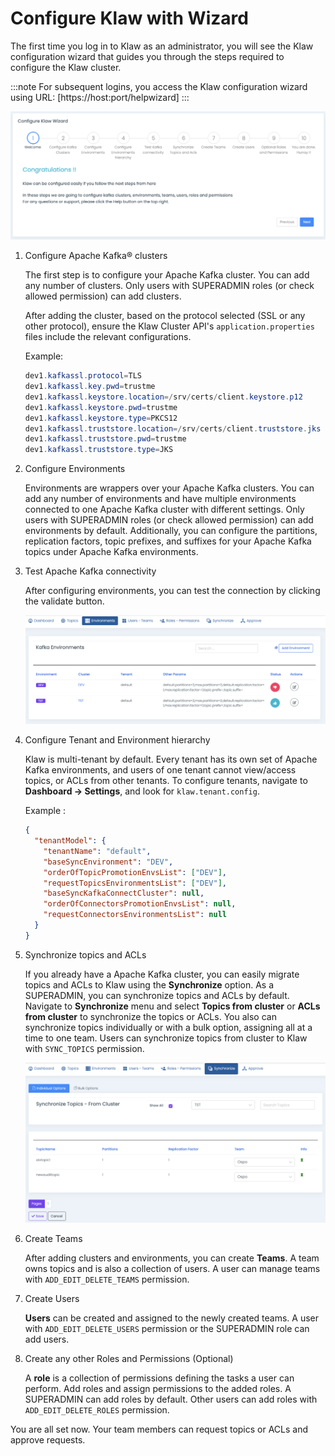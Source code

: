 # Configure Klaw with Wizard

The first time you log in to Klaw as an administrator, you will see the
Klaw configuration wizard that guides you through the steps required to
configure the Klaw cluster.

:::note
For subsequent logins, you access the Klaw configuration wizard using
URL: [https://host:port/helpwizard]
:::

![image](../../../static/images/general/KlawWizard.png)

1. Configure Apache Kafka® clusters

   The first step is to configure your Apache Kafka cluster. You can add any
   number of clusters. Only users with SUPERADMIN roles (or check allowed
   permission) can add clusters.

   After adding the cluster, based on the protocol selected (SSL or any
   other protocol), ensure the Klaw Cluster API's `application.properties`
   files include the relevant configurations.

   Example:

   ```java
   dev1.kafkassl.protocol=TLS
   dev1.kafkassl.key.pwd=trustme
   dev1.kafkassl.keystore.location=/srv/certs/client.keystore.p12
   dev1.kafkassl.keystore.pwd=trustme
   dev1.kafkassl.keystore.type=PKCS12
   dev1.kafkassl.truststore.location=/srv/certs/client.truststore.jks
   dev1.kafkassl.truststore.pwd=trustme
   dev1.kafkassl.truststore.type=JKS
   ```

2. Configure Environments

   Environments are wrappers over your Apache Kafka clusters. You can add any
   number of environments and have multiple environments connected to one
   Apache Kafka cluster with different settings. Only users with SUPERADMIN roles
   (or check allowed permission) can add environments by default.
   Additionally, you can configure the partitions, replication factors,
   topic prefixes, and suffixes for your Apache Kafka topics under Apache Kafka
   environments.

3. Test Apache Kafka connectivity

   After configuring environments, you can test the connection by clicking
   the validate button.

   ![image](../../../static/images/general/EnvStatus.png)

4. Configure Tenant and Environment hierarchy

   Klaw is multi-tenant by default. Every tenant has its own set of Apache Kafka
   environments, and users of one tenant cannot view/access topics, or ACLs
   from other tenants. To configure tenants, navigate to **Dashboard -\>
   Settings**, and look for `klaw.tenant.config`.

   Example :

   ```json
   {
     "tenantModel": {
       "tenantName": "default",
       "baseSyncEnvironment": "DEV",
       "orderOfTopicPromotionEnvsList": ["DEV"],
       "requestTopicsEnvironmentsList": ["DEV"],
       "baseSyncKafkaConnectCluster": null,
       "orderOfConnectorsPromotionEnvsList": null,
       "requestConnectorsEnvironmentsList": null
     }
   }
   ```

5. Synchronize topics and ACLs

   If you already have a Apache Kafka cluster, you can easily migrate topics and
   ACLs to Klaw using the **Synchronize** option. As a SUPERADMIN, you can
   synchronize topics and ACLs by default. Navigate to **Synchronize** menu
   and select **Topics from cluster** or **ACLs from cluster** to
   synchronize the topics or ACLs. You also can synchronize topics
   individually or with a bulk option, assigning all at a time to one team.
   Users can synchronize topics from cluster to Klaw with `SYNC_TOPICS`
   permission.

   ![image](../../../static/images/topic/SyncTopicsFromCluster.png)

6. Create Teams

   After adding clusters and environments, you can create **Teams**. A team
   owns topics and is also a collection of users. A user can manage teams
   with `ADD_EDIT_DELETE_TEAMS` permission.

7. Create Users

   **Users** can be created and assigned to the newly created teams. A user
   with `ADD_EDIT_DELETE_USERS` permission or the SUPERADMIN role can add
   users.

8. Create any other Roles and Permissions (Optional)

   A **role** is a collection of permissions defining the tasks a user can
   perform. Add roles and assign permissions to the added roles. A
   SUPERADMIN can add roles by default. Other users can add roles with
   `ADD_EDIT_DELETE_ROLES` permission.

You are all set now. Your team members can request topics or ACLs and
approve requests.
